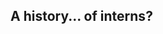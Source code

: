 ## A history... of interns?

<kc-timeline events='[{ "year": 2015, "caption": "Internship", "description": "Simon de Lang takes on the Assignment."},{"year": 2016, "caption": "Open source", "description": "Very bare bone, worked for karma"},{"year": 2017, "caption": "TS Support", "description": "After internship of Thomas Peters we could add support for TypeScript"}, {"year": 2018, "caption": "Stryker Dashboard", "description": "After a hackathon we&#39;ve released the Stryker Dashboard, more on that later 😄."},{"year": 2018, "caption": "Webpack support", "description": "After internship of Sander Koenders, we could add support for Webpack and Babel"}, {"year": 2019, "caption": "Stryker.NET & Stryker4s", "description": "Successful internship of Richard Werkman, Mutation testing for C# and internship of Hugo van Rijswijk, Mutation testing for Scala"}, {"year": 2019, "caption": "User statistics", "description": "Jelle de Beer investigated anonymous user statistics for stryker"}, {"year": 2020, "caption": "Current internships", "description": "Stijn Rutten investigates performance improvements, Pim Rheiter investigates regex mutations, Bert Hoogsteyns (Belgium) investigates F# mutation testing"}]'>
</kc-timeline>
